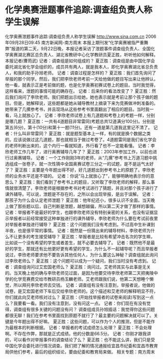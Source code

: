 # 化学奥赛泄题事件追踪:调查组负责人称学生误解

化学奥赛泄题事件追踪:调查组负责人称学生误解
http://www.sina.com.cn 2006年09月28日09:45 南方新闻网-南方周末
本报上期刊发“化学奥赛被指严重舞弊”报道的第二天，9月22日晚，本报记者采访了泄题事件调查组负责人、全国化学奥赛湖北赛区总负责人、湖北省教研中心化学教研员夏正胜，听听他如何解释。
本报记者(曹筠武)
记者：调查组是如何组成的？
夏正胜：调查组是由中国化学会委托湖北省化学会组织的，成员共有两人，就是我本人，即化学奥赛湖北省总负责人，和我的助手孙旭老师。
记者：调查过程是怎样的？
夏正胜：我们首先询问了举报的那个同学。然后，我们把李欣老师考前一天给他做的题目写出来让他辨认，他一看，就表示正是考前做的题，也是化学奥赛初赛试卷上的题目。当时我觉得，这样看来，泄题的事情可能的确存在。
记者：后来你的看法改变了？
夏正胜：然后我们询问了李欣老师。我们把题出示给她，她也表示就是考前让那个孩子做的题目。但是，她解释说，这些题都是她从辅导教材上摘录下来为竞赛做冲刺准备的。她带来了几摞参考书，并且现场从这些参考书里面翻出了相应的题目。当时我一看，马上就放心了。
记者：李欣老师试卷上有几道题和考卷上的考题一样，分别是哪几题？
夏正胜：一共有4道题目非常雷同(考题总共12道满分100分)。分别是第五(6分)，第十(10分)和第十一题(11分)。还有一道是第几道我这里记不清了。
记者：什么叫非常雷同？
夏正胜：就是题型基本上一样，有的就是换个数据之类的。应该说做过这几道题，那也就相当于做过考卷了。4道题雷同是我们省化学会的老师判断出来的，这个内行一看就知道，外行看了也不一定能看懂。
记者：李欣老师工作几年了，进行奥赛辅导几年了？
夏正胜：2003年参加工作，以前也进行过奥赛辅导。
记者：一个工作刚刚3年的老师，从“几摞”参考书上万道习题中挑选组成一张卷子，就一次性猜中全国奥赛试卷三分之一的试题，是不是运气太好了？
夏正胜：主要是今年题出得不好，好几道题出到参考书上的原题了。李欣老师的业务水平还是不错的。
记者：你说“马上就放心了”，能够明确地表示你的意思么？
夏正胜：我们看到了参考书上的题目，又听取了李欣老师的解释，那么事情就很清楚了，李欣老师是根据参考书对考试进行了猜题，并且对那个孩子进行了课外辅导。可以说，泄题是不存在的，之所以会出现举报，是出于误解。
记者：那孩子为什么会认定老师泄题？
夏正胜：他年纪还小，很多认识不全面。当天晚上做了那些题以后，自己判断是泄题，越想越偏，所以第二天才做了那样的事情。
记者：举报者不是最好的学生，也跟李欣老师没有特别亲密的关系，也没有证据显示举报者以前经常接受这种单独进行的课外辅导，李欣老师为什么要在考试前夜里对举报者单独进行辅导？
夏正胜：这个问题我们没有考虑到。不过高中生补课到半夜，也是很平常的事情。
记者：既然是一份猜出来的辅导材料，李欣老师为什么不让更多的考生接受辅导？
夏正胜：举报者是比较有希望冲击名次的学生嘛，比如说一个没有希望的学生或者差生，就不必要去辅导了。
记者：既然他不是最好的学生，那就还有比他更好更有希望的学生，为什么不一起辅导呢？而且举报者说过，李欣老师要求他不要告诉其他任何人，为什么要这么神秘？调查组就此询问过李欣老师么？
夏正胜：这个问题可以成为一个疑问，我们当时没有考虑到。
记者：调查组询问过艾宏国老师么？
夏正胜：询问过。艾老师其实与此事是无关的。当天晚上他的确与李欣老师见过面，是因为他要交待李欣老师第二天把夷陵中学的化学竞赛费交给市教研员杨玉麟老师。艾老师跟我们说，他第二天想睡个懒觉，所以拜托李欣老师去交钱。
记者：调查组有没有注意到，举报者说，他做的试卷，是艾宏国老师下车后交给李欣老师的。这个描述和艾老师的解释明显不符，你们就此向艾老师核对过么？
夏正胜：(开始找举报者的试卷来阅读)写到这一点么？我要看一看。我们没有注意到，没有问这一点。
记者：你们现在有没有觉得，调查组有很多关键的问题没有问？
调查组成员孙旭插话：我觉得你这些问题都很无聊！我们在参考书里面找到原题不就行了？最主要的问题解决就可以了。关键是今年题出得不好嘛。
夏正胜：这些问题，可以作为个人的推测，但是不能作为最根本的判断根据。
记者：举报者的考试成绩怎么处理？
夏正胜：不会处理啊。不存在作弊，那就是正式成绩。他的分数是66.5分。
记者：你刚才跟我讲的，可以看作对举报事件的调查结论了么？
夏正胜：也不能这么讲，我们只是受中国化学会委托进行情况调查。我们把了解的情况通报给宜昌市纪委和宜昌市教育局供他们参考，最后的组织结论，要由纪委和教育局来做。
相关专题：南方周末 

